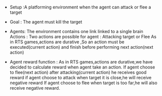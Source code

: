 
* Setup  :A platforming environment when the agent can attack or flee a target
* Goal : The agent must kill the target
* Agents: The environment contains one link linked to a single brain
Actions : Two actions are possible for agent : Attacking target or Flee
 As in RTS games,actions are durative ,So an action must be executed(current action) and finish before performing next action(next action)

* Agent reward function : As in RTS games,actions are durative,we have decided to calculate reward when agent take an
 action.
     If agent choose to flee(next action) after attacking(current action) he receives good reward
     if agent choose to attack when target it is close,he will receive negative reward
     If agent choose to flee when target is too far,he will also receive negative reward.
